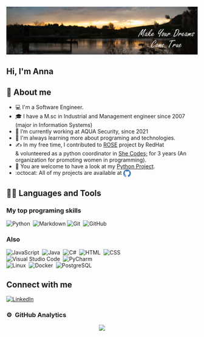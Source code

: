 ![Anna Dinaburg Vulikh Banner](/images/Park%20with%20motto%203.jpg)

## **Hi, I'm Anna**

## 📖 About me
* 💻 I'm a Software Engineer.
* 🎓 I have a M.sc in Industrial and Management engineer since 2007 (major in Information Systems)
* 🔭 I’m currently working at AQUA Security, since 2021
* 🌱 I'm always learning more about programing and technologies.
* ✍️ In my free time, I contributed to [ROSE](https://github.com/RedHat-Israel/ROSE) project by RedHat  
  & volunteered as a python coordinator in [She Codes;](https://she-codes.org/) for 3 years (An organization for promoting women in programming).
* 📘  You are welcome to have a look at my [Python Project](https://github.com/AnnaDinaburgVulikh/Employee-Attendance-Management-System).
* :octocat: All of my projects are available at <a href="https://github.com/AnnaDinaburgVulikh?tab=repositories" target="blank"><img align="center" src="/images/github-logo.svg" alt="https://github.com/AnnaDinaburgVulikh" height="20" width="20" /></a>


## 👨‍💻 Languages and Tools

### My top programing skills

![Python](https://img.shields.io/badge/-Python%20-05122A?style=flat&logo=python)&nbsp;
![Markdown](https://img.shields.io/badge/-Markdown%20-05122A?style=flat&logo=markdown)
![Git](https://img.shields.io/badge/-Git%20-05122A?style=flat&logo=git)&nbsp;
![GitHub](https://img.shields.io/badge/-GitHub%20-05122A?style=flat&logo=github)&nbsp;

### Also

![JavaScript](https://img.shields.io/badge/-JavaScript%20-05122A?style=flat&logo=javascript)&nbsp;
![Java](https://img.shields.io/badge/-Java%20-05122A?style=flat&logo=Java&logoColor=FFA518)&nbsp;
![C#](https://img.shields.io/badge/-C%23%20-05122A?style=flat&logo=C-sharp&logoColor=00599C)&nbsp;
![HTML](https://img.shields.io/badge/-HTML%20-05122A?style=flat&logo=HTML5)&nbsp;
![CSS](https://img.shields.io/badge/-CSS%20-05122A?style=flat&logo=CSS3&logoColor=1572B6)&nbsp;\
![Visual Studio Code](https://img.shields.io/badge/-Visual%20Studio%20Code%20-05122A?style=flat&logo=visual-studio-code&logoColor=007ACC)&nbsp;
![PyCharm](https://img.shields.io/badge/-PyCharm%20-05122A?style=flat&logo=pycharm&logoColor=2C2255)\
![Linux](https://img.shields.io/badge/-Linux%20-05122A?style=flat&logo=linux)&nbsp;
![Docker](https://img.shields.io/badge/-docker%20-05122A?style=flat&logo=docker)&nbsp;
![PostgreSQL](https://img.shields.io/badge/-postgres%20-05122A?style=flat&logo=postgresql)&nbsp;
<!-- ![Django](https://img.shields.io/badge/-Django-05122A?style=flat&logo=django&logoColor=092E20)&nbsp;
![Flask](https://img.shields.io/badge/-Flask-05122A?style=flat&logo=flask)&nbsp; -->

## Connect with me
<a href="https://www.linkedin.com/in/anna-dinaburg-vulikh" target="blank"><img alt="LinkedIn" src="https://img.shields.io/badge/linkedin%20-%230077B5.svg?&style=flat&logo=linkedin&logoColor=white"/></a>

### ⚙️ &nbsp;GitHub Analytics

<p align="center">
<a href="https://github.com/AnnaDinaburgVulikh">
  <img height="180em" src="https://github-readme-stats-eight-theta.vercel.app/api?username=AnnaDinaburgVulikh&show_icons=true&theme=algolia&include_all_commits=true&count_private=true"/>
  <!-- <img height="180em" src="https://github-readme-stats-eight-theta.vercel.app/api/top-langs/?username=AnnaDinaburgVulikh&layout=compact&langs_count=8&theme=algolia"/> -->
</a>
</p>
